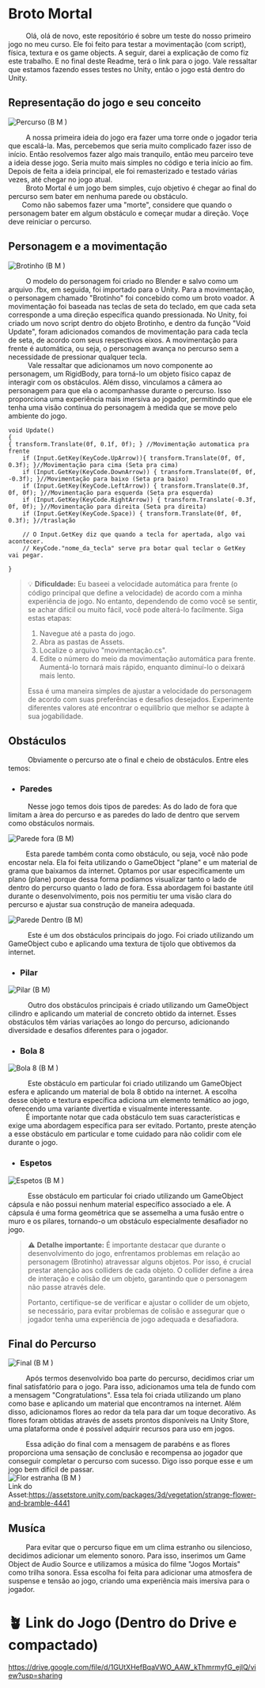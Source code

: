 # Broto Mortal
&nbsp;&nbsp;&nbsp;&nbsp;&nbsp;&nbsp;&nbsp;&nbsp;&nbsp;Olá, olá de novo, este repositório é sobre um teste do nosso primeiro jogo no meu curso. Ele foi feito para testar a movimentação (com script), física, textura e os game objects. A seguir, darei a explicação de como fiz este trabalho. E no final deste Readme, terá o link para o jogo. Vale ressaltar que estamos fazendo esses testes no Unity, então o jogo está dentro do Unity.
## Representação do jogo e seu conceito <br>
![Percurso (B M )](https://github.com/KauanJesusJD/Broto-Mortal/assets/127852225/94f85663-2151-4246-a4f8-8e2c9473ea1d)

&nbsp;&nbsp;&nbsp;&nbsp;&nbsp;&nbsp;&nbsp;&nbsp;&nbsp;A nossa primeira ideia do jogo era fazer uma torre onde o jogador teria que escalá-la. Mas, percebemos que seria muito complicado fazer isso de início. Então resolvemos fazer algo mais tranquilo, então meu parceiro teve a ideia desse jogo. Seria muito mais simples no código e teria início ao fim. Depois de feita a ideia principal, ele foi remasterizado e testado várias vezes, até chegar no jogo atual.<br>
&nbsp;&nbsp;&nbsp;&nbsp;&nbsp;&nbsp;&nbsp;&nbsp;&nbsp;Broto Mortal é um jogo bem simples, cujo objetivo é chegar ao final do percurso sem bater em nenhuma parede ou obstáculo.<br>&nbsp;&nbsp;&nbsp;&nbsp;&nbsp;&nbsp;&nbsp;Como não sabemos fazer uma "morte", considere que quando o personagem bater em algum obstáculo e começar mudar a direção. Voçe deve reiniciar o percurso.
## Personagem e a movimentação
![Brotinho (B M )](https://github.com/KauanJesusJD/Broto-Mortal/assets/127852225/2a76ebe1-a811-4bfd-abbc-3e4d5e7fd961)

&nbsp;&nbsp;&nbsp;&nbsp;&nbsp;&nbsp;&nbsp;&nbsp;&nbsp;O modelo do personagem foi criado no Blender e salvo como um arquivo .fbx, em seguida, foi importado para o Unity. Para a movimentação, o personagem chamado "Brotinho" foi concebido como um broto voador. A movimentação foi baseada nas teclas de seta do teclado, em que cada seta corresponde a uma direção específica quando pressionada. No Unity, foi criado um novo script dentro do objeto Brotinho, e dentro da função "Void Update", foram adicionados comandos de movimentação para cada tecla de seta, de acordo com seus respectivos eixos. A movimentação para frente é automática, ou seja, o personagem avança no percurso sem a necessidade de pressionar qualquer tecla.
<br>&nbsp;&nbsp;&nbsp;&nbsp;&nbsp;&nbsp;&nbsp;&nbsp;&nbsp; Vale ressaltar que adicionamos um novo componente ao personagem, um RigidBody, para torná-lo um objeto físico capaz de interagir com os obstáculos. Além disso, vinculamos a câmera ao personagem para que ela o acompanhasse durante o percurso. Isso proporciona uma experiência mais imersiva ao jogador, permitindo que ele tenha uma visão contínua do personagem à medida que se move pelo ambiente do jogo.

    void Update()
    {
	{ transform.Translate(0f, 0.1f, 0f); } //Movimentação automatica pra frente
        if (Input.GetKey(KeyCode.UpArrow)){ transform.Translate(0f, 0f, 0.3f); }//Movimentação para cima (Seta pra cima)
        if (Input.GetKey(KeyCode.DownArrow)) { transform.Translate(0f, 0f, -0.3f); }//Movimentação para baixo (Seta pra baixo)
        if (Input.GetKey(KeyCode.LeftArrow)) { transform.Translate(0.3f, 0f, 0f); }//Movimentação para esquerda (Seta pra esquerda)
        if (Input.GetKey(KeyCode.RightArrow)) { transform.Translate(-0.3f, 0f, 0f); }//Movimentação para direita (Seta pra direita)
        if (Input.GetKey(KeyCode.Space)) { transform.Translate(0f, 0f, 0.3f); }//traslação

        // O Input.GetKey diz que quando a tecla for apertada, algo vai acontecer.
		// KeyCode."nome_da_tecla" serve pra botar qual teclar o GetKey vai pegar.
        
    }
 
> 💡 **Dificuldade:** Eu baseei a velocidade automática para frente (o código principal que define a velocidade) de acordo com a minha experiência de jogo. No entanto, dependendo de como você se sentir, se achar difícil ou muito fácil, você pode alterá-lo facilmente. Siga estas etapas:
>
> 1. Navegue até a pasta do jogo.
> 2. Abra as pastas de Assets.
> 3. Localize o arquivo "movimentação.cs".
> 4. Edite o número do meio da movimentação automática para frente. Aumentá-lo tornará mais rápido, enquanto diminuí-lo o deixará  mais lento.
>
> Essa é uma maneira simples de ajustar a velocidade do personagem de acordo com suas preferências e desafios desejados. Experimente diferentes valores até encontrar o equilíbrio que melhor se adapte à sua jogabilidade.
 
 ## Obstáculos
 &nbsp;&nbsp;&nbsp;&nbsp;&nbsp;&nbsp;&nbsp;&nbsp;&nbsp; Obviamente o percurso ate o final e cheio de obstáculos. Entre eles temos:
- ### Paredes <br>
 &nbsp;&nbsp;&nbsp;&nbsp;&nbsp;&nbsp;&nbsp;&nbsp;&nbsp; Nesse jogo temos dois tipos de paredes: As do lado de fora que limitam a àrea do percurso e as paredes do lado de dentro que servem como obstáculos normais.
 
![Parede fora (B M)](https://github.com/KauanJesusJD/Broto-Mortal/assets/127852225/8b2a4a7e-554c-447f-bfe0-6bcf6ae707d1)<br>


&nbsp;&nbsp;&nbsp;&nbsp;&nbsp;&nbsp;&nbsp;&nbsp;&nbsp;Esta parede também conta como obstáculo, ou seja, você não pode encostar nela. Ela foi feita utilizando o GameObject "plane" e um material de grama que baixamos da internet. Optamos por usar especificamente um plano (plane) porque dessa forma podíamos visualizar tanto o lado de dentro do percurso quanto o lado de fora. Essa abordagem foi bastante útil durante o desenvolvimento, pois nos permitiu ter uma visão clara do percurso e ajustar sua construção de maneira adequada.

![Parede Dentro (B M)](https://github.com/KauanJesusJD/Broto-Mortal/assets/127852225/1d0d7e4a-bb5f-415b-8afc-9e628b679ba7)<br>


&nbsp;&nbsp;&nbsp;&nbsp;&nbsp;&nbsp;&nbsp;&nbsp;&nbsp; Este é um dos obstáculos principais do jogo. Foi criado utilizando um GameObject cubo e aplicando uma textura de tijolo que obtivemos da internet.
- ### Pilar

![Pilar (B M)](https://github.com/KauanJesusJD/Broto-Mortal/assets/127852225/0a175863-156c-46a3-b25c-f5c9c42bb7fe)<br>


&nbsp;&nbsp;&nbsp;&nbsp;&nbsp;&nbsp;&nbsp;&nbsp;&nbsp; Outro dos obstáculos principais é criado utilizando um GameObject cilindro e aplicando um material de concreto obtido da internet. Esses obstáculos têm várias variações ao longo do percurso, adicionando diversidade e desafios diferentes para o jogador.<br>
- ### Bola 8

![Bola 8 (B M )](https://github.com/KauanJesusJD/Broto-Mortal/assets/127852225/43d29cfc-4645-4ad3-96f1-7e1eee848034)<br>

&nbsp;&nbsp;&nbsp;&nbsp;&nbsp;&nbsp;&nbsp;&nbsp;&nbsp; Este obstáculo em particular foi criado utilizando um GameObject esfera e aplicando um material de bola 8 obtido na internet. A escolha desse objeto e textura específica adiciona um elemento temático ao jogo, oferecendo uma variante divertida e visualmente interessante.<br>&nbsp;&nbsp;&nbsp;&nbsp;&nbsp;&nbsp;&nbsp;&nbsp;&nbsp;É importante notar que cada obstáculo tem suas características e exige uma abordagem específica para ser evitado. Portanto, preste atenção a esse obstáculo em particular e tome cuidado para não colidir com ele durante o jogo.
- ### Espetos 

![Espetos (B M )](https://github.com/KauanJesusJD/Broto-Mortal/assets/127852225/adc33b8e-2ceb-4144-8420-6f49827644b6)<br>

&nbsp;&nbsp;&nbsp;&nbsp;&nbsp;&nbsp;&nbsp;&nbsp;&nbsp; Esse obstáculo em particular foi criado utilizando um GameObject cápsula e não possui nenhum material específico associado a ele. A cápsula é uma forma geométrica que se assemelha a uma fusão entre o muro e os pilares, tornando-o um obstáculo especialmente desafiador no jogo.

> ⚠️ **Detalhe importante:** É importante destacar que durante o desenvolvimento do jogo, enfrentamos problemas em relação ao personagem (Brotinho) atravessar alguns objetos. Por isso, é crucial prestar atenção aos colliders de cada objeto. O collider define a área de interação e colisão de um objeto, garantindo que o personagem não passe através dele.
>
>Portanto, certifique-se de verificar e ajustar o collider de um objeto, se necessário, para evitar problemas de colisão e assegurar que o jogador tenha uma experiência de jogo adequada e desafiadora.

## Final do Percurso<br>
![Final (B M )](https://github.com/KauanJesusJD/Broto-Mortal/assets/127852225/ee7821fe-ca73-4aad-ad6e-ec440c993604)

&nbsp;&nbsp;&nbsp;&nbsp;&nbsp;&nbsp;&nbsp;&nbsp;&nbsp;Após termos desenvolvido boa parte do percurso, decidimos criar um final satisfatório para o jogo. Para isso, adicionamos uma tela de fundo com a mensagem "Congratulations". Essa tela foi criada utilizando um plano como base e aplicando um material que encontramos na internet. Além disso, adicionamos flores ao redor da tela para dar um toque decorativo. As flores foram obtidas através de assets prontos disponíveis na Unity Store, uma plataforma onde é possível adquirir recursos para uso em jogos.

&nbsp;&nbsp;&nbsp;&nbsp;&nbsp;&nbsp;&nbsp;&nbsp;&nbsp;Essa adição do final com a mensagem de parabéns e as flores proporciona uma sensação de conclusão e recompensa ao jogador que conseguir completar o percurso com sucesso. Digo isso porque esse e um jogo bem difícil de passar.<br>
![Flor estranha (B M )](https://github.com/KauanJesusJD/Broto-Mortal/assets/127852225/b43b2ae1-566f-45b3-b5ec-46c9d40535df)<br>
Link do Asset:https://assetstore.unity.com/packages/3d/vegetation/strange-flower-and-bramble-4441

## Musíca
&nbsp;&nbsp;&nbsp;&nbsp;&nbsp;&nbsp;&nbsp;&nbsp;&nbsp;Para evitar que o percurso fique em um clima estranho ou silencioso, decidimos adicionar um elemento sonoro. Para isso, inserimos um Game Object de Audio Source e utilizamos a música do filme "Jogos Mortais" como trilha sonora. Essa escolha foi feita para adicionar uma atmosfera de suspense e tensão ao jogo, criando uma experiência mais imersiva para o jogador.

# 🪴 Link do Jogo (Dentro do Drive e compactado)
https://drive.google.com/file/d/1GUtXHefBqaVWO_AAW_kThmrmyfG_ejlQ/view?usp=sharing




